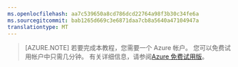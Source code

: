```yaml
---
ms.openlocfilehash: aa7c539650a8cd786dcd22764a98f3b30c34fe6a
ms.sourcegitcommit: bab1265d669c3e6871daa7cb8a5640a47104947a
translationtype: MT
---
```

<properties pageTitle="" title="" description="" documentationCenter="" services="" solutions="" authors="" writer="kathydav" editor="tysonn" manager="jeffreyg" />

> [AZURE.NOTE]
> 若要完成本教程，您需要一个 Azure 帐户。 您可以免费试用帐户中只需几分钟。 有关详细信息，请参阅[Azure 免费试用版](http://azure.microsoft.com/pricing/free-trial/)。
